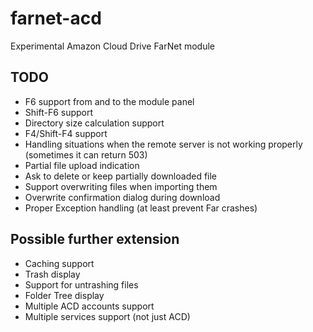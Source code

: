 # farnet-acd
Experimental Amazon Cloud Drive FarNet module

## TODO
* F6 support from and to the module panel
* Shift-F6 support
* Directory size calculation support
* F4/Shift-F4 support
* Handling situations when the remote server is not working properly (sometimes it can return 503)
* Partial file upload indication
* Ask to delete or keep partially downloaded file
* Support overwriting files when importing them
* Overwrite confirmation dialog during download
* Proper Exception handling (at least prevent Far crashes)

## Possible further extension
* Caching support
* Trash display
* Support for untrashing files
* Folder Tree display
* Multiple ACD accounts support
* Multiple services support (not just ACD)
